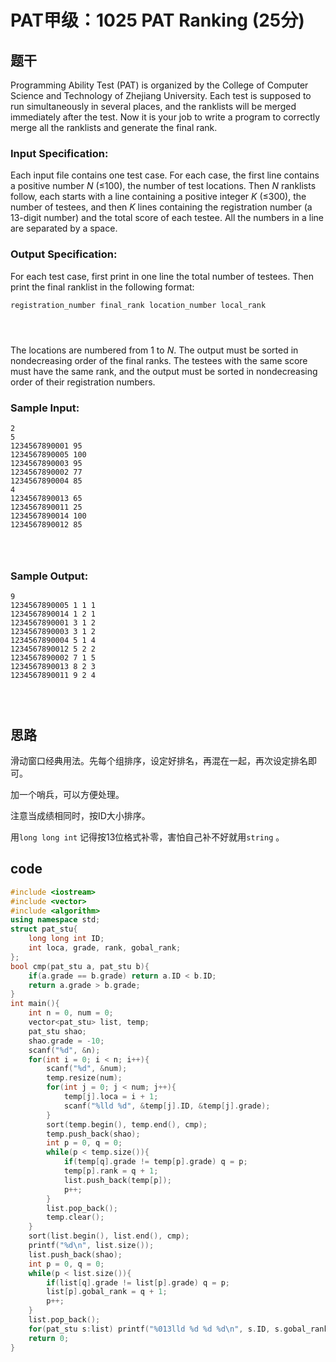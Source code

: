 # PAT甲级：**1025** **PAT Ranking** (25分)

## 题干

Programming Ability Test (PAT) is organized by the College of Computer Science and Technology of Zhejiang University. Each test is supposed to run simultaneously in several places, and the ranklists will be merged immediately after the test. Now it is your job to write a program to correctly merge all the ranklists and generate the final rank.

### Input Specification:

Each input file contains one test case. For each case, the first line contains a positive number *N* (≤100), the number of test locations. Then *N* ranklists follow, each starts with a line containing a positive integer *K* (≤300), the number of testees, and then *K* lines containing the registration number (a 13-digit number) and the total score of each testee. All the numbers in a line are separated by a space.

### Output Specification:

For each test case, first print in one line the total number of testees. Then print the final ranklist in the following format:

```
registration_number final_rank location_number local_rank

      
    
```

The locations are numbered from 1 to *N*. The output must be sorted in nondecreasing order of the final ranks. The testees with the same score must have the same rank, and the output must be sorted in nondecreasing order of their registration numbers.

### Sample Input:

```in
2
5
1234567890001 95
1234567890005 100
1234567890003 95
1234567890002 77
1234567890004 85
4
1234567890013 65
1234567890011 25
1234567890014 100
1234567890012 85

      
    
```

### Sample Output:

```out
9
1234567890005 1 1 1
1234567890014 1 2 1
1234567890001 3 1 2
1234567890003 3 1 2
1234567890004 5 1 4
1234567890012 5 2 2
1234567890002 7 1 5
1234567890013 8 2 3
1234567890011 9 2 4

      
    
```

## 思路

滑动窗口经典用法。先每个组排序，设定好排名，再混在一起，再次设定排名即可。

加一个哨兵，可以方便处理。

注意当成绩相同时，按ID大小排序。

用`long long int` 记得按13位格式补零，害怕自己补不好就用`string` 。

## code

```c++
#include <iostream>
#include <vector>
#include <algorithm>
using namespace std;
struct pat_stu{
	long long int ID;
	int loca, grade, rank, gobal_rank;
};
bool cmp(pat_stu a, pat_stu b){
	if(a.grade == b.grade) return a.ID < b.ID;
	return a.grade > b.grade;
}
int main(){
	int n = 0, num = 0;
	vector<pat_stu> list, temp;
	pat_stu shao;
	shao.grade = -10;
	scanf("%d", &n);
	for(int i = 0; i < n; i++){
		scanf("%d", &num);
		temp.resize(num);
		for(int j = 0; j < num; j++){
			temp[j].loca = i + 1;
			scanf("%lld %d", &temp[j].ID, &temp[j].grade);
		}
		sort(temp.begin(), temp.end(), cmp);
		temp.push_back(shao);
		int p = 0, q = 0;
		while(p < temp.size()){
			if(temp[q].grade != temp[p].grade) q = p;
			temp[p].rank = q + 1;
			list.push_back(temp[p]);
			p++;
		}
		list.pop_back();
		temp.clear();
	}
	sort(list.begin(), list.end(), cmp);
	printf("%d\n", list.size());
	list.push_back(shao);
	int p = 0, q = 0;
	while(p < list.size()){
		if(list[q].grade != list[p].grade) q = p;
		list[p].gobal_rank = q + 1;
		p++;
	}
	list.pop_back();
	for(pat_stu s:list) printf("%013lld %d %d %d\n", s.ID, s.gobal_rank, s.loca, s.rank);
	return 0;
} 

```




